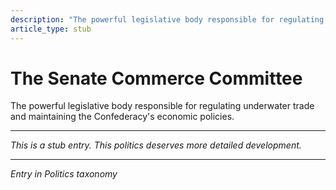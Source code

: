 ```yaml
---
description: "The powerful legislative body responsible for regulating underwater trade and maintaining the Confederacy's economic policies."
article_type: stub
---
```


# The Senate Commerce Committee

The powerful legislative body responsible for regulating underwater trade and maintaining the Confederacy's economic policies.

---
*This is a stub entry. This politics deserves more detailed development.*

---
*Entry in Politics taxonomy*
